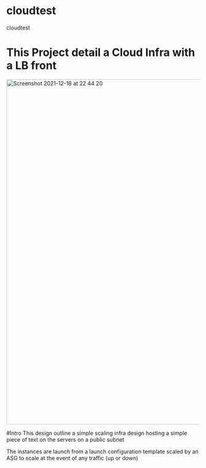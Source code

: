 # cloudtest
cloudtest

# This Project detail a Cloud Infra with a LB front

<img width="899" alt="Screenshot 2021-12-18 at 22 44 20" src="https://user-images.githubusercontent.com/71703731/146816255-37335731-ae02-4ae4-861a-6fda82afba01.png">

#Intro
This  design outline a simple scaling infra design hosting a simple piece of text on the servers on a public subnet

The instances are launch from a launch configuration template scaled by an ASG to scale at the event of any traffic (up or down)
